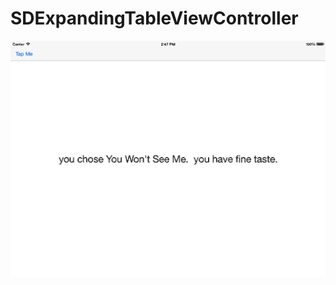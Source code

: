 SDExpandingTableViewController
==============================
![alt text](https://raw.githubusercontent.com/rcancro/SDExpandingTableViewController/master/tableexample.gif "amazing gif demo")
